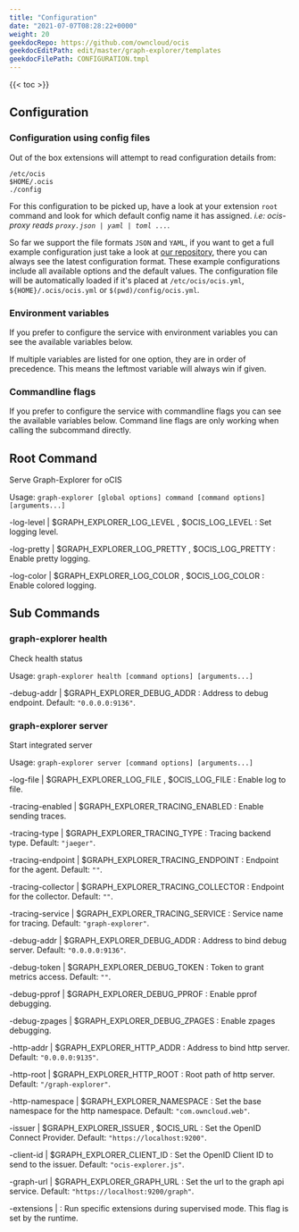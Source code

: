 ```yaml
---
title: "Configuration"
date: "2021-07-07T08:28:22+0000"
weight: 20
geekdocRepo: https://github.com/owncloud/ocis
geekdocEditPath: edit/master/graph-explorer/templates
geekdocFilePath: CONFIGURATION.tmpl
---
```


{{< toc >}}

## Configuration

### Configuration using config files

Out of the box extensions will attempt to read configuration details from:

```console
/etc/ocis
$HOME/.ocis
./config
```

For this configuration to be picked up, have a look at your extension `root` command and look for which default config name it has assigned. *i.e: ocis-proxy reads `proxy.json | yaml | toml ...`*.

So far we support the file formats `JSON` and `YAML`, if you want to get a full example configuration just take a look at [our repository](https://github.com/owncloud/ocis/tree/master/graph-explorer/config), there you can always see the latest configuration format. These example configurations include all available options and the default values. The configuration file will be automatically loaded if it's placed at `/etc/ocis/ocis.yml`, `${HOME}/.ocis/ocis.yml` or `$(pwd)/config/ocis.yml`.

### Environment variables

If you prefer to configure the service with environment variables you can see the available variables below.

If multiple variables are listed for one option, they are in order of precedence. This means the leftmost variable will always win if given.

### Commandline flags

If you prefer to configure the service with commandline flags you can see the available variables below. Command line flags are only working when calling the subcommand directly.

## Root Command

Serve Graph-Explorer for oCIS

Usage: `graph-explorer [global options] command [command options] [arguments...]`


-log-level |  $GRAPH_EXPLORER_LOG_LEVEL , $OCIS_LOG_LEVEL
: Set logging level.


-log-pretty |  $GRAPH_EXPLORER_LOG_PRETTY , $OCIS_LOG_PRETTY
: Enable pretty logging.


-log-color |  $GRAPH_EXPLORER_LOG_COLOR , $OCIS_LOG_COLOR
: Enable colored logging.



















## Sub Commands

### graph-explorer health

Check health status

Usage: `graph-explorer health [command options] [arguments...]`





-debug-addr |  $GRAPH_EXPLORER_DEBUG_ADDR
: Address to debug endpoint. Default: `"0.0.0.0:9136"`.


















### graph-explorer server

Start integrated server

Usage: `graph-explorer server [command options] [arguments...]`






-log-file |  $GRAPH_EXPLORER_LOG_FILE , $OCIS_LOG_FILE
: Enable log to file.


-tracing-enabled |  $GRAPH_EXPLORER_TRACING_ENABLED
: Enable sending traces.


-tracing-type |  $GRAPH_EXPLORER_TRACING_TYPE
: Tracing backend type. Default: `"jaeger"`.


-tracing-endpoint |  $GRAPH_EXPLORER_TRACING_ENDPOINT
: Endpoint for the agent. Default: `""`.


-tracing-collector |  $GRAPH_EXPLORER_TRACING_COLLECTOR
: Endpoint for the collector. Default: `""`.


-tracing-service |  $GRAPH_EXPLORER_TRACING_SERVICE
: Service name for tracing. Default: `"graph-explorer"`.


-debug-addr |  $GRAPH_EXPLORER_DEBUG_ADDR
: Address to bind debug server. Default: `"0.0.0.0:9136"`.


-debug-token |  $GRAPH_EXPLORER_DEBUG_TOKEN
: Token to grant metrics access. Default: `""`.


-debug-pprof |  $GRAPH_EXPLORER_DEBUG_PPROF
: Enable pprof debugging.


-debug-zpages |  $GRAPH_EXPLORER_DEBUG_ZPAGES
: Enable zpages debugging.


-http-addr |  $GRAPH_EXPLORER_HTTP_ADDR
: Address to bind http server. Default: `"0.0.0.0:9135"`.


-http-root |  $GRAPH_EXPLORER_HTTP_ROOT
: Root path of http server. Default: `"/graph-explorer"`.


-http-namespace |  $GRAPH_EXPLORER_NAMESPACE
: Set the base namespace for the http namespace. Default: `"com.owncloud.web"`.


-issuer |  $GRAPH_EXPLORER_ISSUER , $OCIS_URL
: Set the OpenID Connect Provider. Default: `"https://localhost:9200"`.


-client-id |  $GRAPH_EXPLORER_CLIENT_ID
: Set the OpenID Client ID to send to the issuer. Default: `"ocis-explorer.js"`.


-graph-url |  $GRAPH_EXPLORER_GRAPH_URL
: Set the url to the graph api service. Default: `"https://localhost:9200/graph"`.


-extensions | 
: Run specific extensions during supervised mode. This flag is set by the runtime.

